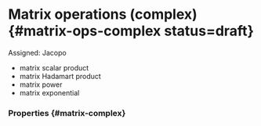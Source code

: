 # Matrix operations (complex) {#matrix-ops-complex status=draft}

Assigned: Jacopo

- matrix scalar product
- matrix Hadamart product
- matrix power
- matrix exponential

### Properties {#matrix-complex}
